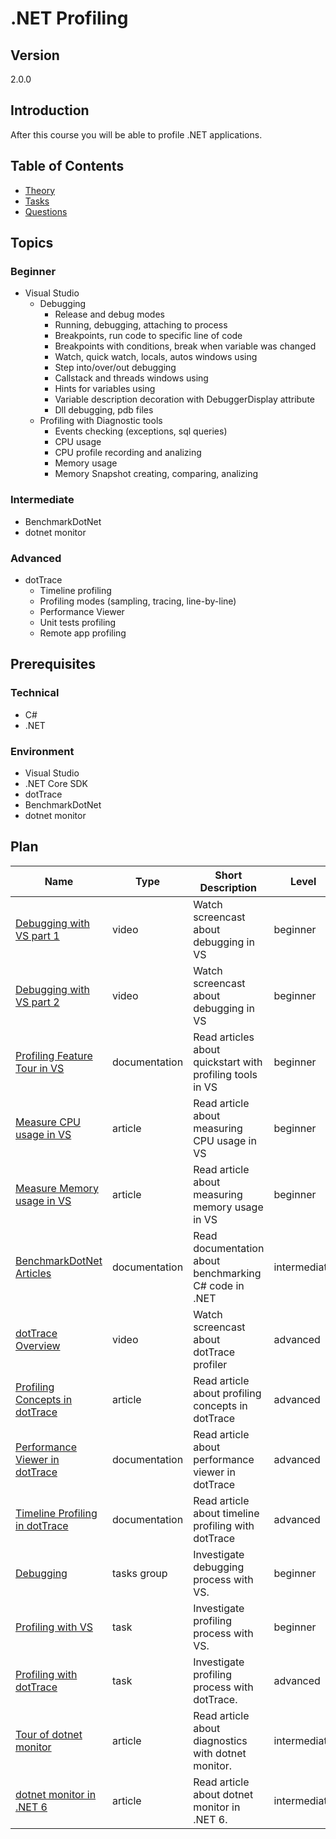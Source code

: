 # .NET Profiling

## Version

2.0.0

## Introduction

After this course you will be able to profile .NET applications.

## Table of Contents

* [Theory](./theory/readme.md)
* [Tasks](./tasks/readme.md)
* [Questions](./questions/readme.md)

## Topics

### Beginner

* Visual Studio
  * Debugging
    * Release and debug modes
    * Running, debugging, attaching to process
    * Breakpoints, run code to specific line of code
    * Breakpoints with conditions, break when variable was changed
    * Watch, quick watch, locals, autos windows using
    * Step into/over/out debugging
    * Callstack and threads windows using
    * Hints for variables using
    * Variable description decoration with DebuggerDisplay attribute
    * Dll debugging, pdb files
  * Profiling with Diagnostic tools
    * Events checking (exceptions, sql queries)
    * CPU usage
    * CPU profile recording and analizing
    * Memory usage
    * Memory Snapshot creating, comparing, analizing

### Intermediate

* BenchmarkDotNet
* dotnet monitor

### Advanced

* dotTrace
  * Timeline profiling
  * Profiling modes (sampling, tracing, line-by-line)
  * Performance Viewer
  * Unit tests profiling
  * Remote app profiling

## Prerequisites

### Technical

* C#
* .NET

### Environment

* Visual Studio
* .NET Core SDK
* dotTrace
* BenchmarkDotNet
* dotnet monitor

## Plan

| Name                                                                                                                         | Type          | Short Description                                         | Level        | Required | Estimation (h) |
|------------------------------------------------------------------------------------------------------------------------------|---------------|-----------------------------------------------------------|--------------|----------|----------------|
| [Debugging with VS part 1](https://www.youtube.com/watch?v=u-HdLtqEOog)                                                      | video         | Watch screencast about debugging in VS                    | beginner     | required | 0.5            |
| [Debugging with VS part 2](https://www.youtube.com/watch?v=lgKInHJ-tcg)                                                      | video         | Watch screencast about debugging in VS                    | beginner     | required | 0.5            |
| [Profiling Feature Tour in VS](https://docs.microsoft.com/en-us/visualstudio/profiling/profiling-feature-tour)               | documentation | Read articles about quickstart with profiling tools in VS | beginner     | required | 4              |
| [Measure CPU usage in VS](https://docs.microsoft.com/en-us/visualstudio/profiling/beginners-guide-to-performance-profiling)  | article       | Read article about measuring CPU usage in VS              | beginner     | required | 1              |
| [Measure Memory usage in VS](https://docs.microsoft.com/en-us/visualstudio/profiling/memory-usage?view=vs-2019)              | article       | Read article about measuring memory usage in VS           | beginner     | required | 1              |
| [BenchmarkDotNet Articles](https://benchmarkdotnet.org/)                                                                     | documentation | Read documentation about benchmarking C# code in .NET     | intermediate | required | 4              |
| [dotTrace Overview](https://www.youtube.com/playlist?list=PLQ176FUIyIUbfsTxYqjlAMTm8JAYZKNGu)                                | video         | Watch screencast about dotTrace profiler                  | advanced     | required | 1              |
| [Profiling Concepts in dotTrace](https://www.jetbrains.com/help/profiler/Basic_Concepts.html)                                | article       | Read article about profiling concepts in dotTrace         | advanced     | required | 1              |
| [Performance Viewer in dotTrace](https://www.jetbrains.com/help/profiler/Get_Started_with_Performance_Viewer.html)           | documentation | Read article about performance viewer in dotTrace         | advanced     | required | 1              |
| [Timeline Profiling in dotTrace](https://www.jetbrains.com/help/profiler/Get_Started_with_Timeline_Profiling_\(Basic\).html) | documentation | Read article about timeline profiling with dotTrace       | advanced     | required | 1              |
| [Debugging](./tasks/debugging/readme.md)                                                                                     | tasks group   | Investigate debugging process with VS.                    | beginner     | required | 16             |
| [Profiling with VS](./tasks/vs-profiling/readme.md)                                                                          | task          | Investigate profiling process with VS.                    | beginner     | required | 8              |
| [Profiling with dotTrace](./tasks/dot-trace-profiling/readme.md)                                                             | task          | Investigate profiling process with dotTrace.              | advanced     | required | 8              |
| [Tour of dotnet monitor](https://devblogs.microsoft.com/dotnet/introducing-dotnet-monitor)                                   | article       | Read article about diagnostics with dotnet monitor.       | intermediate | required | 1              |
| [dotnet monitor in .NET 6](https://devblogs.microsoft.com/dotnet/announcing-dotnet-monitor-in-net-6)                         | article       | Read article about dotnet monitor in .NET 6.              | intermediate | required | 1              |
